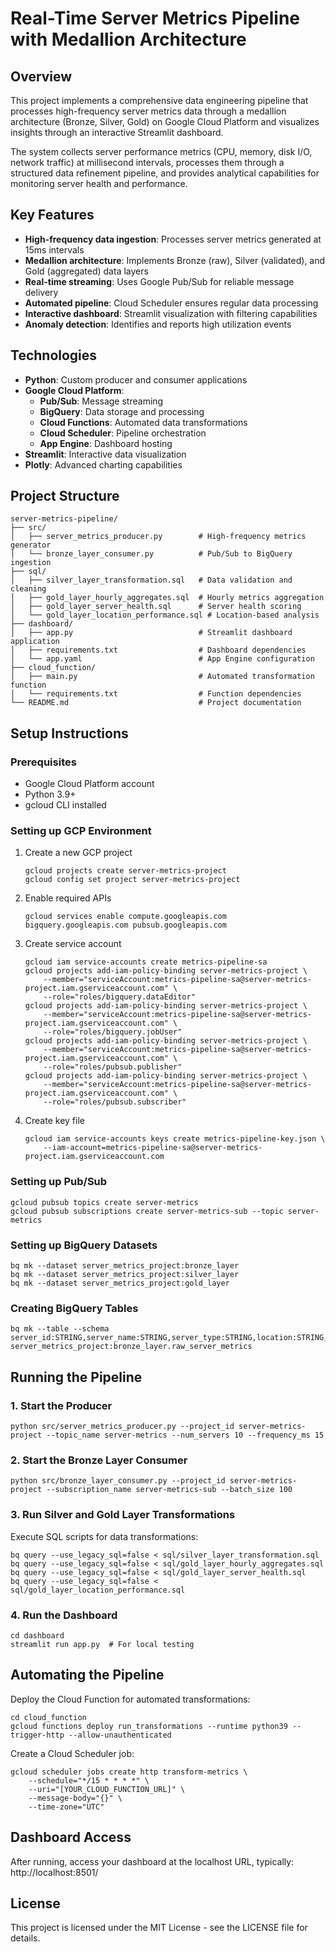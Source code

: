 # Real-Time Server Metrics Pipeline with Medallion Architecture

## Overview
This project implements a comprehensive data engineering pipeline that processes high-frequency server metrics data through a medallion architecture (Bronze, Silver, Gold) on Google Cloud Platform and visualizes insights through an interactive Streamlit dashboard.

The system collects server performance metrics (CPU, memory, disk I/O, network traffic) at millisecond intervals, processes them through a structured data refinement pipeline, and provides analytical capabilities for monitoring server health and performance.

## Key Features
- **High-frequency data ingestion**: Processes server metrics generated at 15ms intervals
- **Medallion architecture**: Implements Bronze (raw), Silver (validated), and Gold (aggregated) data layers
- **Real-time streaming**: Uses Google Pub/Sub for reliable message delivery
- **Automated pipeline**: Cloud Scheduler ensures regular data processing
- **Interactive dashboard**: Streamlit visualization with filtering capabilities
- **Anomaly detection**: Identifies and reports high utilization events

## Technologies
- **Python**: Custom producer and consumer applications
- **Google Cloud Platform**:
  - **Pub/Sub**: Message streaming
  - **BigQuery**: Data storage and processing
  - **Cloud Functions**: Automated data transformations
  - **Cloud Scheduler**: Pipeline orchestration
  - **App Engine**: Dashboard hosting
- **Streamlit**: Interactive data visualization
- **Plotly**: Advanced charting capabilities

## Project Structure
```
server-metrics-pipeline/
├── src/
│   ├── server_metrics_producer.py        # High-frequency metrics generator
│   └── bronze_layer_consumer.py          # Pub/Sub to BigQuery ingestion
├── sql/
│   ├── silver_layer_transformation.sql   # Data validation and cleaning
│   ├── gold_layer_hourly_aggregates.sql  # Hourly metrics aggregation
│   ├── gold_layer_server_health.sql      # Server health scoring
│   └── gold_layer_location_performance.sql # Location-based analysis
├── dashboard/
│   ├── app.py                            # Streamlit dashboard application
│   ├── requirements.txt                  # Dashboard dependencies
│   └── app.yaml                          # App Engine configuration
├── cloud_function/
│   ├── main.py                           # Automated transformation function
│   └── requirements.txt                  # Function dependencies
└── README.md                             # Project documentation
```

## Setup Instructions

### Prerequisites
- Google Cloud Platform account
- Python 3.9+
- gcloud CLI installed

### Setting up GCP Environment
1. Create a new GCP project
   ```
   gcloud projects create server-metrics-project
   gcloud config set project server-metrics-project
   ```

2. Enable required APIs
   ```
   gcloud services enable compute.googleapis.com bigquery.googleapis.com pubsub.googleapis.com
   ```

3. Create service account
   ```
   gcloud iam service-accounts create metrics-pipeline-sa
   gcloud projects add-iam-policy-binding server-metrics-project \
       --member="serviceAccount:metrics-pipeline-sa@server-metrics-project.iam.gserviceaccount.com" \
       --role="roles/bigquery.dataEditor"
   gcloud projects add-iam-policy-binding server-metrics-project \
       --member="serviceAccount:metrics-pipeline-sa@server-metrics-project.iam.gserviceaccount.com" \
       --role="roles/bigquery.jobUser"
   gcloud projects add-iam-policy-binding server-metrics-project \
       --member="serviceAccount:metrics-pipeline-sa@server-metrics-project.iam.gserviceaccount.com" \
       --role="roles/pubsub.publisher"
   gcloud projects add-iam-policy-binding server-metrics-project \
       --member="serviceAccount:metrics-pipeline-sa@server-metrics-project.iam.gserviceaccount.com" \
       --role="roles/pubsub.subscriber"
   ```

4. Create key file
   ```
   gcloud iam service-accounts keys create metrics-pipeline-key.json \
       --iam-account=metrics-pipeline-sa@server-metrics-project.iam.gserviceaccount.com
   ```

### Setting up Pub/Sub
```
gcloud pubsub topics create server-metrics
gcloud pubsub subscriptions create server-metrics-sub --topic server-metrics
```

### Setting up BigQuery Datasets
```
bq mk --dataset server_metrics_project:bronze_layer
bq mk --dataset server_metrics_project:silver_layer
bq mk --dataset server_metrics_project:gold_layer
```

### Creating BigQuery Tables
```
bq mk --table --schema server_id:STRING,server_name:STRING,server_type:STRING,location:STRING,timestamp:TIMESTAMP,cpu_usage:FLOAT,memory_usage:FLOAT,disk_io:FLOAT,network_in:FLOAT,network_out:FLOAT,ingest_timestamp:TIMESTAMP server_metrics_project:bronze_layer.raw_server_metrics
```

## Running the Pipeline

### 1. Start the Producer
```
python src/server_metrics_producer.py --project_id server-metrics-project --topic_name server-metrics --num_servers 10 --frequency_ms 15
```

### 2. Start the Bronze Layer Consumer
```
python src/bronze_layer_consumer.py --project_id server-metrics-project --subscription_name server-metrics-sub --batch_size 100
```

### 3. Run Silver and Gold Layer Transformations
Execute SQL scripts for data transformations:
```
bq query --use_legacy_sql=false < sql/silver_layer_transformation.sql
bq query --use_legacy_sql=false < sql/gold_layer_hourly_aggregates.sql
bq query --use_legacy_sql=false < sql/gold_layer_server_health.sql
bq query --use_legacy_sql=false < sql/gold_layer_location_performance.sql
```

### 4. Run the Dashboard
```
cd dashboard
streamlit run app.py  # For local testing
```

## Automating the Pipeline
Deploy the Cloud Function for automated transformations:
```
cd cloud_function
gcloud functions deploy run_transformations --runtime python39 --trigger-http --allow-unauthenticated
```

Create a Cloud Scheduler job:
```
gcloud scheduler jobs create http transform-metrics \
    --schedule="*/15 * * * *" \
    --uri="[YOUR_CLOUD_FUNCTION_URL]" \
    --message-body="{}" \
    --time-zone="UTC"
```

## Dashboard Access
After running, access your dashboard at the localhost URL, typically:
http://localhost:8501/

## License
This project is licensed under the MIT License - see the LICENSE file for details.